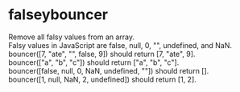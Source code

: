 # falseybouncer
Remove all falsy values from an array.<br />
Falsy values in JavaScript are false, null, 0, "", undefined, and NaN.<br />
bouncer([7, "ate", "", false, 9]) should return [7, "ate", 9].<br />
bouncer(["a", "b", "c"]) should return ["a", "b", "c"].<br />
bouncer([false, null, 0, NaN, undefined, ""]) should return [].<br />
bouncer([1, null, NaN, 2, undefined]) should return [1, 2].<br />
